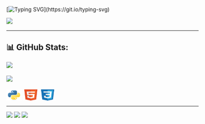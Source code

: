 [![Typing SVG](https://readme-typing-svg.demolab.com?font=Fira+Code&size=35&pause=1000&color=F7F7F7&random=false&width=535&height=100&lines=hi!+i%C2%B4m+Karle%F0%9F%91%8B;i+am+from+Brazil!+;studying+front-end.)](https://git.io/typing-svg)

[![](https://visitcount.itsvg.in/api?id=karleandrosilva&icon=5&color=1)](https://visitcount.itsvg.in)

---
## 📊 GitHub Stats:
<div>
  <img height="190em" src="https://github-readme-streak-stats.herokuapp.com/?user=karleandrosilva&theme=transparent&hide_border=false)"><br><br>
  <img  height="150em" src="https://github-readme-stats.vercel.app/api/top-langs/?username=karleandrosilva&layout=compact&langs_count=16&theme=transparent">
</div>
<br>
<div style="display: inline_block">
  <img align="center" alt="Karle-Python" height="30" width="40" src="https://raw.githubusercontent.com/devicons/devicon/master/icons/python/python-original.svg">
  <img align="center" alt="Karle-HTML" height="30" width="40" src="https://raw.githubusercontent.com/devicons/devicon/master/icons/html5/html5-original.svg">
  <img align="center" alt="Karle-CSS" height="30" width="40" src="https://raw.githubusercontent.com/devicons/devicon/master/icons/css3/css3-original.svg">
</div>
  
---

<div> 
  <a href="https://instagram.com/karleandro" target="_blank"><img src="https://img.shields.io/badge/-Instagram-%23E4405F?style=for-the-badge&logo=instagram&logoColor=white" target="_blank"></a>
  <a href="https://discord.gg/2AQUx2kf" target="_blank"><img src="https://img.shields.io/badge/Discord-7289DA?style=for-the-badge&logo=discord&logoColor=white" target="_blank"></a> 
  <a href = "mailto:contatoparakarle@gmail.com"><img src="https://img.shields.io/badge/-Gmail-%23333?style=for-the-badge&logo=gmail&logoColor=white" target="_blank"></a>
</div>
